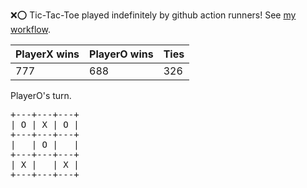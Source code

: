 :x::o: Tic-Tac-Toe played indefinitely by github action runners! See [my workflow](.github/workflows/play.yaml).

|PlayerX wins|PlayerO wins|Ties|
|-|-|-|
|777|688|326|

PlayerO's turn.

<pre>
+---+---+---+
| O | X | O |
+---+---+---+
|   | O |   |
+---+---+---+
| X |   | X |
+---+---+---+
</pre>